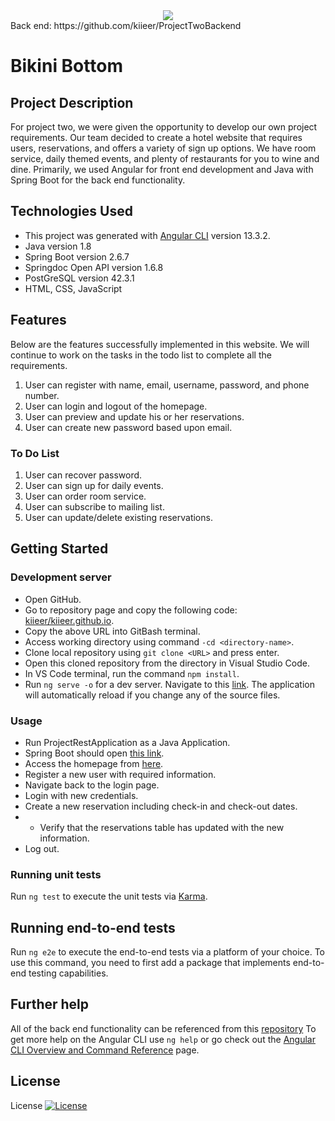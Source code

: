 <center><img src=https://i.imgur.com/DLYuCW9.png></center>
Back end: https://github.com/kiieer/ProjectTwoBackend

# Bikini Bottom

## Project Description
For project two, we were given the opportunity to develop our own project requirements. Our team decided to create a hotel website that requires users, reservations, and offers a variety of sign up options. We have room service, daily themed events, and plenty of restaurants for you to wine and dine. Primarily, we used Angular for front end development and Java with Spring Boot for the back end functionality. 

## Technologies Used
  * This project was generated with [Angular CLI](https://github.com/angular/angular-cli) version 13.3.2.
  * Java version 1.8
  * Spring Boot version 2.6.7
  * Springdoc Open API version 1.6.8
  * PostGreSQL version 42.3.1
  * HTML, CSS, JavaScript 

## Features
Below are the features successfully implemented in this website. We will continue to work on the tasks in the todo list to complete all the requirements.

  1. User can register with name, email, username, password, and phone number.
  2. User can login and logout of the homepage.
  3. User can preview and update his or her reservations.
  4. User can create new password based upon email.

### To Do List
  1. User can recover password.
  2. User can sign up for daily events.
  3. User can order room service.
  4. User can subscribe to mailing list.
  5. User can update/delete existing reservations.

## Getting Started

### Development server
* Open GitHub.
* Go to repository page and copy the following code: [kiieer/kiieer.github.io](https://github.com/kiieer/kiieer.github.io).
* Copy the above URL into GitBash terminal.
* Access working directory using command ``-cd <directory-name>``.
* Clone local repository using ``git clone <URL>`` and press enter.
* Open this cloned repository from the directory in Visual Studio Code.
* In VS Code terminal, run the command ``npm install``.
* Run `ng serve -o` for a dev server. Navigate to this [link](http://localhost:4200/). The application will automatically reload if you change any of the source files.

### Usage
* Run ProjectRestApplication as a Java Application.
* Spring Boot should open [this link](https://localhost:8081/).
* Access the homepage from [here](http://localhost:4200/home).
* Register a new user with required information.
* Navigate back to the login page.
* Login with new credentials.
* Create a new reservation including check-in and check-out dates.
* * Verify that the reservations table has updated with the new information.
* Log out.

### Running unit tests

Run `ng test` to execute the unit tests via [Karma](https://karma-runner.github.io).

## Running end-to-end tests

Run `ng e2e` to execute the end-to-end tests via a platform of your choice. To use this command, you need to first add a package that implements end-to-end testing capabilities.

## Further help
All of the back end functionality can be referenced from this [repository](https://github.com/kiieer/ProjectTwoBackend)
To get more help on the Angular CLI use `ng help` or go check out the [Angular CLI Overview and Command Reference](https://angular.io/cli) page.

## License
License
[![License](https://img.shields.io/badge/License-Apache_2.0-blue.svg)](https://opensource.org/licenses/Apache-2.0)
